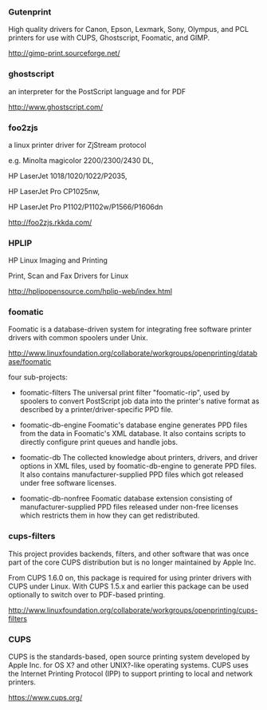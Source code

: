 ### Gutenprint

High quality drivers for Canon, Epson, Lexmark, Sony, Olympus, and PCL printers for use with CUPS, Ghostscript, Foomatic, and GIMP.

http://gimp-print.sourceforge.net/

### ghostscript

an interpreter for the PostScript language and for PDF

http://www.ghostscript.com/

### foo2zjs

a linux printer driver for ZjStream protocol

e.g. Minolta magicolor 2200/2300/2430 DL,

HP LaserJet 1018/1020/1022/P2035,

HP LaserJet Pro CP1025nw,

HP LaserJet Pro P1102/P1102w/P1566/P1606dn

http://foo2zjs.rkkda.com/

### HPLIP

HP Linux Imaging and Printing

Print, Scan and Fax Drivers for Linux

http://hplipopensource.com/hplip-web/index.html

### foomatic

Foomatic is a database-driven system for integrating free software printer drivers with common spoolers under Unix.

http://www.linuxfoundation.org/collaborate/workgroups/openprinting/database/foomatic

four sub-projects:

* foomatic-filters
The universal print filter "foomatic-rip", used by spoolers to convert PostScript job data into the printer's native format as described by a printer/driver-specific PPD file.

* foomatic-db-engine
Foomatic's database engine generates PPD files from the data in Foomatic's XML database. It also contains scripts to directly configure print queues and handle jobs.

* foomatic-db
The collected knowledge about printers, drivers, and driver options in XML files, used by foomatic-db-engine to generate PPD files. It also contains manufacturer-supplied PPD files which got released under free software licenses.

* foomatic-db-nonfree
Foomatic database extension consisting of manufacturer-supplied PPD files released under non-free licenses which restricts them in how they can get redistributed.

### cups-filters

This project provides backends, filters, and other software that was once part of the core CUPS distribution but is no longer maintained by Apple Inc.

From CUPS 1.6.0 on, this package is required for using printer drivers with CUPS under Linux. With CUPS 1.5.x and earlier this package can be used optionally to switch over to PDF-based printing.

http://www.linuxfoundation.org/collaborate/workgroups/openprinting/cups-filters

### CUPS

CUPS is the standards-based, open source printing system developed by Apple Inc. for OS X? and other UNIX?-like operating systems. CUPS uses the Internet Printing Protocol (IPP) to support printing to local and network printers.

https://www.cups.org/
